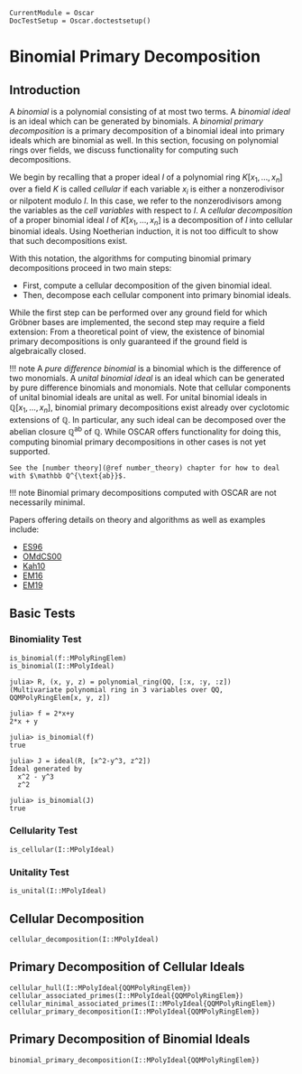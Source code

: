 ```@meta
CurrentModule = Oscar
DocTestSetup = Oscar.doctestsetup()
```

# Binomial Primary Decomposition

## Introduction

A *binomial* is a polynomial consisting of at most two terms. A *binomial ideal*
is an ideal which can be generated by binomials. A *binomial primary decomposition*
is a primary decomposition of a binomial ideal into primary ideals which are binomial
as well. In this section, focusing on polynomial rings over fields, we discuss functionality
for computing such decompositions.

We begin by recalling that a proper ideal $I$ of a polynomial ring $K[x_1, \dots, x_n]$ over a
field $K$ is called *cellular* if each variable $x_i$ is either a nonzerodivisor or nilpotent modulo $I$.
In this case, we refer to the nonzerodivisors among the variables as the *cell variables* with respect to $I$.
A *cellular decomposition* of a proper binomial ideal $I$ of $K[x_1, \dots, x_n]$ is a decomposition of $I$ into cellular binomial ideals.
Using Noetherian induction, it is not too difficult to show that such decompositions exist. 

With this notation, the algorithms for computing binomial primary decompositions proceed in two main steps:

- First, compute a cellular decomposition of the given binomial ideal.
- Then, decompose each cellular component into primary binomial ideals.

While the first step can be performed over any ground field for which Gröbner bases are implemented, the second step may require a field extension: From a theoretical point of view, the existence of binomial primary decompositions is only guaranteed if the ground field is algebraically closed.

!!! note
    A *pure difference binomial* is a binomial which is the difference of two monomials. A *unital binomial ideal* is an ideal which can be generated by pure difference binomials and monomials. Note that cellular components of unital binomial ideals are unital as well. For unital binomial ideals in $\mathbb Q[x_1, \dots, x_n]$, binomial primary decompositions exist already over cyclotomic extensions of $\mathbb Q$. In particular, any such ideal can be decomposed over the abelian closure $\mathbb Q^{\text{ab}}$ of $\mathbb Q$. While OSCAR offers functionality for doing this, computing  binomial primary decompositions  in other cases is not yet supported. 

    See the [number theory](@ref number_theory) chapter for how to deal with $\mathbb Q^{\text{ab}}$.
!!! note
    Binomial primary decompositions computed with OSCAR are not necessarily minimal.

Papers offering details on theory and algorithms as well as examples include:

- [ES96](@cite)
- [OMdCS00](@cite)
- [Kah10](@cite)
- [EM16](@cite)
- [EM19](@cite)

## Basic Tests

### Binomiality Test

```@docs
is_binomial(f::MPolyRingElem)
is_binomial(I::MPolyIdeal)
```
```jldoctest
julia> R, (x, y, z) = polynomial_ring(QQ, [:x, :y, :z])
(Multivariate polynomial ring in 3 variables over QQ, QQMPolyRingElem[x, y, z])

julia> f = 2*x+y
2*x + y

julia> is_binomial(f)
true

julia> J = ideal(R, [x^2-y^3, z^2])
Ideal generated by
  x^2 - y^3
  z^2

julia> is_binomial(J)
true

```

### Cellularity Test

```@docs
is_cellular(I::MPolyIdeal)
```

### Unitality Test

```@docs
is_unital(I::MPolyIdeal)
```



## Cellular Decomposition

```@docs
cellular_decomposition(I::MPolyIdeal)
```

## Primary Decomposition of Cellular Ideals

```@docs
cellular_hull(I::MPolyIdeal{QQMPolyRingElem})
cellular_associated_primes(I::MPolyIdeal{QQMPolyRingElem})
cellular_minimal_associated_primes(I::MPolyIdeal{QQMPolyRingElem})
cellular_primary_decomposition(I::MPolyIdeal{QQMPolyRingElem})
```

## Primary Decomposition of Binomial  Ideals

```@docs
binomial_primary_decomposition(I::MPolyIdeal{QQMPolyRingElem})
```


